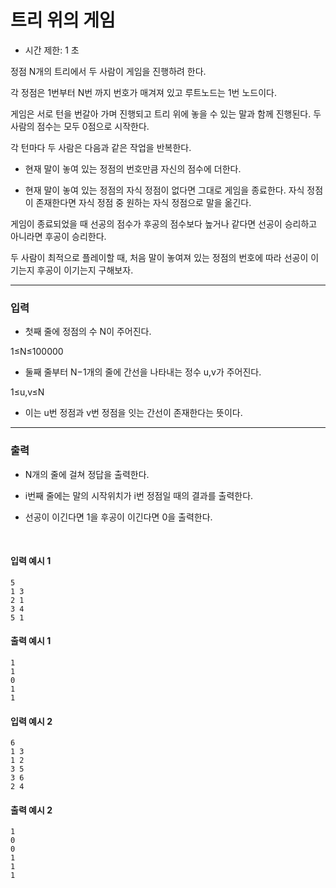 # 트리 위의 게임

- 시간 제한: 1 초

정점 N개의 트리에서 두 사람이 게임을 진행하려 한다.

각 정점은 1번부터 N번 까지 번호가 매겨져 있고 루트노드는 1번 노드이다.

게임은 서로 턴을 번갈아 가며 진행되고 트리 위에 놓을 수 있는 말과 함께 진행된다.
두 사람의 점수는 모두 0점으로 시작한다.

각 턴마다 두 사람은 다음과 같은 작업을 반복한다.

- 현재 말이 놓여 있는 정점의 번호만큼 자신의 점수에 더한다.

- 현재 말이 놓여 있는 정점의 자식 정점이 없다면 그대로 게임을 종료한다.
자식 정점이 존재한다면 자식 정점 중 원하는 자식 정점으로 말을 옮긴다.

게임이 종료되었을 때 선공의 점수가 후공의 점수보다 높거나 같다면 선공이 승리하고 아니라면 후공이 승리한다.

두 사람이 최적으로 플레이할 때, 처음 말이 놓여져 있는 정점의 번호에 따라 선공이 이기는지 후공이 이기는지 구해보자.


---

### 입력
- 첫째 줄에 정점의 수 N이 주어진다.

1≤N≤100000

- 둘째 줄부터 N−1개의 줄에 간선을 나타내는 정수 u,v가 주어진다.

1≤u,v≤N

- 이는 u번 정점과 v번 정점을 잇는 간선이 존재한다는 뜻이다.
---
### 출력

- N개의 줄에 걸쳐 정답을 출력한다.

- i번째 줄에는 말의 시작위치가 i번 정점일 때의 결과를 출력한다.

- 선공이 이긴다면 1을 후공이 이긴다면 0을 출력한다.

<br>

#### 입력 예시 1
```
5
1 3
2 1
3 4
5 1
```

#### 출력 예시 1
```
1
1
0
1
1
```

#### 입력 예시 2
```
6
1 3
1 2
3 5
3 6
2 4
```

#### 출력 예시 2
```
1
0
0
1
1
1
```